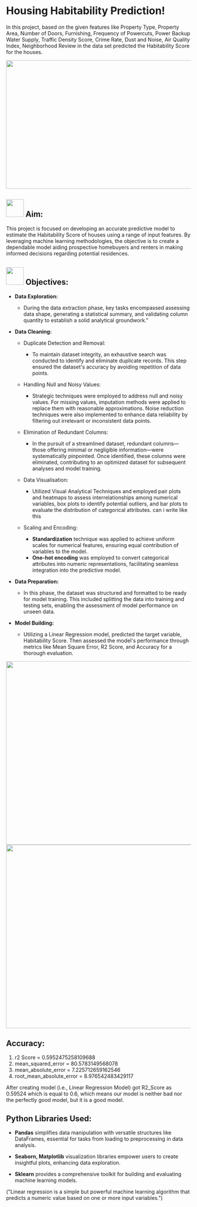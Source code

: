 # Housing Habitability Prediction!
In this project, based on the given features like Property Type, Property Area, Number of Doors, Furnishing, Frequency of Powercuts, Power Backup Water Supply, Traffic Density Score, Crime Rate, Dust and Noise, Air Quality Index, Neighborhood Review in the data set predicted the Habitability Score for the houses. 

<div id="header" align="center">
    <img src="https://github.com/yasmeenustad/Housing_Habitability-Prediction-ML-Project/assets/112754746/39cb359c-de2e-4c73-8436-058e6970f578"  height="350" width="800"/>
</div>


##  <img src="https://github.com/yasmeenustad/Placements-Data-Analysis-Excel-Project/assets/112754746/030e1f21-e04f-4cbd-b301-3576c8c1acc3"  width="48" height="48"> Aim:
This project is focused on developing an accurate predictive model to estimate the Habitability Score of houses using a range of input features. By leveraging machine learning methodologies, the objective is to create a dependable model aiding prospective homebuyers and renters in making informed decisions regarding potential residences.

##  <img src="https://github.com/yasmeenustad/Placements-Data-Analysis-Excel-Project/assets/112754746/057551de-877a-4a41-916c-d47e81053404"  width="48" height="48"> Objectives:

- **Data Exploration:**
  - During the data extraction phase, key tasks encompassed assessing data shape, generating a statistical summary, and validating column quantity to establish a solid analytical groundwork."

- **Data Cleaning:**
  - Duplicate Detection and Removal:
      - To maintain dataset integrity, an exhaustive search was conducted to identify and eliminate duplicate records. This step ensured the dataset's accuracy by avoiding repetition of data       points.

  - Handling Null and Noisy Values:
    - Strategic techniques were employed to address null and noisy values. For missing values, imputation methods were applied to replace them with reasonable approximations. Noise reduction techniques were also                 implemented to enhance data reliability by filtering out irrelevant or inconsistent data points.

  - Elimination of Redundant Columns:
    - In the pursuit of a streamlined dataset, redundant columns—those offering minimal or negligible information—were systematically pinpointed. Once identified, these columns were eliminated, contributing to an                optimized dataset for subsequent analyses and model training.

  - Data Visualisation:
    - Utilized Visual Analytical Techniques and employed pair plots and heatmaps to assess interrelationships among numerical variables, box plots to identify potential outliers, and bar plots to evaluate the distribution       of categorical attributes.  can i write like this

  - Scaling and Encoding:
    - **Standardization** technique was applied to achieve uniform scales for numerical features, ensuring equal contribution of variables to the model.
    - **One-hot encoding** was employed to convert categorical attributes into numeric representations, facilitating seamless integration into the predictive model.
      
- **Data Preparation:**
    - In this phase, the dataset was structured and formatted to be ready for model training. This included splitting the data into training and testing sets, enabling the assessment of model performance on unseen data.

- **Model Building:**
    - Utilizing a Linear Regression model,  predicted the target variable, Habitability Score.  Then assessed the model's performance through metrics like Mean Square Error, R2 Score, and Accuracy for a thorough 
      evaluation.

<div id="header" align="center">
   <img src="https://github.com/yasmeenustad/Housing_Habitability-Prediction-ML-Project/assets/112754746/5536e887-9221-4ba2-89bc-5f01a55c3e92"  height="500" width="800"/>
   <img src="https://github.com/yasmeenustad/Housing_Habitability-Prediction-ML-Project/assets/112754746/116f408d-70cb-4171-aa3d-6a23e5233a8c"  height="500" width="800"/>
</div>
 

## Accuracy:
1. r2 Score =  0.5952475258109688
2. mean_squared_error =  80.5783149568078
3. mean_absolute_error =  7.225712659162546
4. root_mean_absolute_error =  8.976542483429117
 
After creating model (i.e., Linear Regression Model) got R2_Score as 0.59524 which is equal to 0.6, which means our model is neither bad nor the perfectly good model, but it is a good model.

## Python Libraries Used:
- **Pandas** simplifies data manipulation with versatile structures like DataFrames, essential for tasks from loading to preprocessing in data analysis.

- **Seaborn, Matplotlib** visualization libraries empower users to create insightful plots, enhancing data exploration.

- **Sklearn** provides a comprehensive toolkit for building and evaluating machine learning models.




("Linear regression is a simple but powerful machine learning algorithm that predicts a numeric value based on one or more input variables.")

